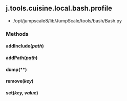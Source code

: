 <!-- toc -->
## j.tools.cuisine.local.bash.profile

- /opt/jumpscale8/lib/JumpScale/tools/bash/Bash.py

### Methods

#### addInclude(*path*) 

#### addPath(*path*) 

#### dump(**) 

#### remove(*key*) 

#### set(*key, value*) 

